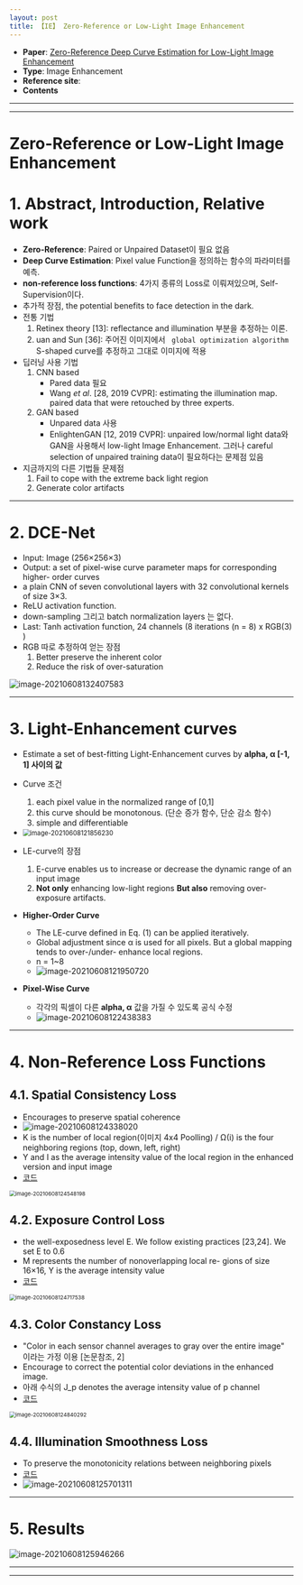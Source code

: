 ```yaml
---
layout: post
title: 【IE】 Zero-Reference or Low-Light Image Enhancement
---
```


- **Paper**: [Zero-Reference Deep Curve Estimation for Low-Light Image Enhancement](https://arxiv.org/abs/2001.06826)
- **Type**: Image Enhancement
- **Reference site**: 
- **Contents**



---

---

# Zero-Reference or Low-Light Image Enhancement

# 1. Abstract, Introduction, Relative work

- **Zero-Reference**: Paired or Unpaired Dataset이 필요 없음
- **Deep Curve Estimation**: Pixel value Function을 정의하는 함수의 파라미터를 예측.
- **non-reference loss functions**: 4가지 종류의 Loss로 이뤄져있으며, Self-Supervision이다. 
- 추가적 장점, the potential benefits to face detection in the dark.
- 전통 기법
  1. Retinex theory [13]: reflectance and illumination 부분을 추정하는 이론. 
  2. uan and Sun [36]: 주어진 이미지에서 ` global optimization algorithm` S-shaped curve를 추정하고 그대로 이미지에 적용
- 딥러닝 사용 기법
  1. CNN based
     - Pared data 필요
     - Wang *et al*. [28, 2019 CVPR]: estimating the illumination map. paired data that were retouched by three experts.
  2. GAN based
     - Unpared data 사용
     -  EnlightenGAN [12, 2019 CVPR]: unpaired low/normal light data와 GAN을 사용해서 low-light Image Enhancement. 그러나 careful selection of unpaired training data이 필요하다는 문제점 있음
- 지금까지의 다른 기법들 문제점
  1. Fail to cope with the extreme back light region 
  2. Generate color artifacts





---

# 2. DCE-Net

- Input: Image (256×256×3)
- Output: a set of pixel-wise curve parameter maps for corresponding higher- order curves
- a plain CNN of seven convolutional layers with 32 convolutional kernels of size 3×3.
- ReLU activation function.
- down-sampling 그리고 batch normalization layers 는 없다.
- Last: Tanh activation function,  24 channels (8 iterations (n = 8) x RGB(3) )
- RGB 따로 추정하여 얻는 장점
  1. Better preserve the inherent color
  2. Reduce the risk of over-saturation

![image-20210608132407583](https://github.com/junha1125/Imgaes_For_GitBlog/blob/master/Typora-rcv/image-20210608132407583.png?raw=tru)



---

# 3. Light-Enhancement curves

- Estimate a set of best-fitting Light-Enhancement curves by **alpha, α [-1, 1] 사이의 값**

- Curve 조건

  1. each pixel value in the normalized range of [0,1]
  2. this curve should be monotonous. (단순 증가 함수, 단순 감소 함수)
  3. simple and differentiable

- <img src="https://github.com/junha1125/Imgaes_For_GitBlog/blob/master/Typora-rcv/image-20210608121856230.png?raw=tru" alt="image-20210608121856230" style="zoom:80%;" />

- LE-curve의 장점

  1. E-curve enables us to increase or decrease the dynamic range of an input image
  2. **Not only** enhancing low-light regions **But also** removing over-exposure artifacts.

- **Higher-Order Curve**

  - The LE-curve defined in Eq. (1) can be applied iteratively.  
  - Global adjustment since α is used for all pixels. But a global mapping tends to over-/under- enhance local regions.
  -  n = 1~8 
  - ![image-20210608121950720](https://github.com/junha1125/Imgaes_For_GitBlog/blob/master/Typora-rcv/image-20210608121950720.png?raw=tru)

  

- **Pixel-Wise Curve**

  - 각각의 픽셀이 다른 **alpha, α** 값을 가질 수 있도록 공식 수정
  - ![image-20210608122438383](https://github.com/junha1125/Imgaes_For_GitBlog/blob/master/Typora-rcv/image-20210608122438383.png?raw=tru)





---

# 4. Non-Reference Loss Functions

## 4.1. Spatial Consistency Loss

- Encourages to preserve spatial coherence 
- ![image-20210608124338020](https://github.com/junha1125/Imgaes_For_GitBlog/blob/master/Typora-rcv/image-20210608124338020.png?raw=tru)
-  K is the number of local region(이미지 4x4 Poolling) / Ω(i) is the four neighboring regions (top, down, left, right)
- Y and I as the average intensity value of the local region in the enhanced version and input image
- [코드](https://github.com/Li-Chongyi/Zero-DCE/blob/master/Zero-DCE_code/Myloss.py#L29)

<img src="https://github.com/junha1125/Imgaes_For_GitBlog/blob/master/Typora-rcv/image-20210608124548198.png?raw=tru" alt="image-20210608124548198" style="zoom:67%;" />



## 4.2. Exposure Control Loss

- the well-exposedness level E. We follow existing practices [23,24]. We set E to 0.6
- M represents the number of nonoverlapping local re- gions of size 16×16, Y is the average intensity value
- [코드](https://github.com/Li-Chongyi/Zero-DCE/blob/master/Zero-DCE_code/Myloss.py#L74)

<img src="https://github.com/junha1125/Imgaes_For_GitBlog/blob/master/Typora-rcv/image-20210608124717538.png?raw=tru" alt="image-20210608124717538" style="zoom:67%;" />



## 4.3. Color Constancy Loss

- "Color in each sensor channel averages to gray over the entire image" 이라는 가정 이용 [논문참조, 2]
- Encourage to correct the potential color deviations in the enhanced image.
- 아래 수식의 J_p denotes the average intensity value of p channel
- [코드](https://github.com/Li-Chongyi/Zero-DCE/blob/master/Zero-DCE_code/Myloss.py#L9)

<img src="https://github.com/junha1125/Imgaes_For_GitBlog/blob/master/Typora-rcv/image-20210608124840292.png?raw=tru" alt="image-20210608124840292" style="zoom:67%;" />





## 4.4. Illumination Smoothness Loss

- To preserve the monotonicity relations between neighboring pixels
- [코드](https://github.com/Li-Chongyi/Zero-DCE/blob/master/Zero-DCE_code/Myloss.py#L90)
- ![image-20210608125701311](https://github.com/junha1125/Imgaes_For_GitBlog/blob/master/Typora-rcv/image-20210608125701311.png?raw=tru)





---

# 5. Results 

![image-20210608125946266](https://github.com/junha1125/Imgaes_For_GitBlog/blob/master/Typora-rcv/image-20210608125946266.png?raw=tru)



---

---



